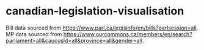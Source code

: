 # canadian-legislation-visualisation

Bill data sourced from https://www.parl.ca/legisinfo/en/bills?parlsession=all.  
MP data sourced from https://www.ourcommons.ca/members/en/search?parliament=all&caucusId=all&province=all&gender=all.  
